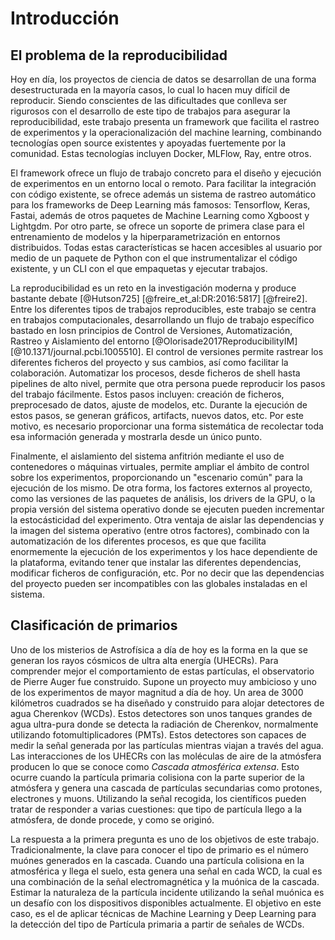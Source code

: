 # Introducción


## El problema de la reproducibilidad

Hoy en día, los proyectos de ciencia de datos se desarrollan de una forma desestructurada en la mayoría casos,
lo cual lo hacen muy difícil de reproducir. Siendo conscientes de las dificultades que conlleva ser rigurosos con el
desarrollo de este tipo de trabajos para asegurar la reproducibilidad, este trabajo presenta un framework que facilita 
el rastreo de experimentos y la operacionalización del machine learning, combinando tecnologías open source existentes
y apoyadas fuertemente por la comunidad. Estas tecnologías incluyen Docker, MLFlow, Ray, entre otros.

El framework ofrece un flujo de trabajo concreto para el diseño y ejecución de experimentos en un entorno local o remoto.
Para facilitar la integración con código existente, se ofrece además un sistema de rastreo automático para los frameworks de
Deep Learning más famosos: Tensorflow, Keras, Fastai, además de otros paquetes de Machine Learning como Xgboost y Lightgdm.
Por otro parte, se ofrece un soporte de primera clase para el entrenamiento de modelos y la hiperparametrización en entornos
distribuidos. Todas estas características se hacen accesibles al usuario por medio de un paquete de Python con el que instrumentalizar
el código existente, y un CLI con el que empaquetas y ejecutar trabajos.

La reproducibilidad es un reto en la investigación moderna y produce bastante debate [@Hutson725] [@freire_et_al:DR:2016:5817] [@freire2].
Entre los diferentes tipos de trabajos reproducibles, este trabajo se centra en trabajos computacionales, desarrollando
un flujo de trabajo específico bastado en losn principios de Control de Versiones, Automatización, Rastreo y Aislamiento
del entorno [@Olorisade2017ReproducibilityIM] [@10.1371/journal.pcbi.1005510]. El control de versiones permite 
rastrear los diferentes ficheros del proyecto y sus cambios, así como facilitar la colaboración. Automatizar los procesos,
desde ficheros de shell hasta pipelines de alto nivel, permite que otra persona puede reproducir los pasos del trabajo
fácilmente. Estos pasos incluyen: creación de ficheros, preprocesado de datos, ajuste de modelos, etc. Durante la ejecución
de estos pasos, se generan gráficos, artifacts, nuevos datos, etc. Por este motivo, es necesario proporcionar una forma sistemática
de recolectar toda esa información generada y mostrarla desde un único punto.

Finalmente, el aislamiento del sistema anfitrión mediante el uso de contenedores o máquinas virtuales, permite ampliar el ámbito de control
sobre los experimentos, proporcionando un "escenario común" para la ejecución de los mismo. De otra forma,
los factores externos al proyecto, como las versiones de las paquetes de análisis, los drivers de la GPU, o
la propia versión del sistema operativo donde se ejecuten pueden incrementar la estocásticidad del experimento.
Otra ventaja de aislar las dependencias y la imagen del sistema operativo (entre otros factores), combinado con la automatización
 de los diferentes procesos, es que que facilita enormemente la ejecución de los experimentos y los hace dependiente de la
 plataforma, evitando tener que instalar las diferentes dependencias, modificar ficheros de configuración, etc. Por no decir
 que las dependencias del proyecto pueden ser incompatibles con las globales instaladas en el sistema.


## Clasificación de primarios

Uno de los misterios de Astrofísica a día de hoy es la forma en la que se generan los rayos cósmicos de ultra alta energía (UHECRs).
Para comprender mejor el comportamiento de estas partículas, el observatorio de Pierre Auger fue construido.
Supone un proyecto muy ambicioso y uno de los experimentos de mayor magnitud a día de hoy.
Un area de 3000 kilómetros cuadrados se ha diseñado y construido para alojar detectores de agua Cherenkov (WCDs).
Estos detectores son unos tanques grandes de agua ultra-pura donde se detecta la radiación de Cherenkov, normalmente
utilizando fotomultiplicadores (PMTs). Estos detectores son capaces de medir la señal generada por
las partículas mientras viajan a través del agua. Las interacciones de los UHECRs con las moléculas de aire de la
atmósfera producen lo que se conoce como *Cascada atmosférica extensa*. Esto ocurre cuando la partícula primaria colisiona
con la parte superior de la atmósfera y genera una cascada de partículas secundarias como protones, electrones y muons.
Utilizando la señal recogida, los científicos pueden tratar de responder a varias cuestiones: que tipo de partícula llego
a la atmósfera, de donde procede, y como se originó.

La respuesta a la primera pregunta es uno de los objetivos de este trabajo. Tradicionalmente, la clave para
conocer el tipo de primario es el número muónes generados en la cascada. Cuando una partícula
colisiona en la atmosférica y llega el suelo,  esta genera una señal en cada WCD, la cual es una
combinación de la señal electromagnética y la muónica de la cascada. Estimar la naturaleza de la partícula
incidente utilizando la señal muónica es un desafío con los dispositivos disponibles actualmente. El objetivo
en este caso, es el de aplicar técnicas de Machine Learning y Deep Learning para la detección del tipo de Partícula
primaria a partir de señales de WCDs.
